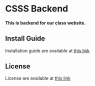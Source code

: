 # CSSS Backend
#### This is backend for our class website.

## Install Guide
Installation guide are available at [this link](./INSTALL.md)

## License
License are available at [this link](./LICENSE.md)
